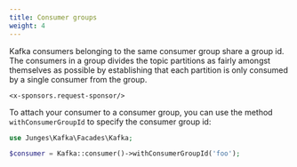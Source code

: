 ```yaml
---
title: Consumer groups
weight: 4
---
```


Kafka consumers belonging to the same consumer group share a group id. The consumers in a group divides the topic partitions as fairly amongst themselves as possible by establishing that each partition is only consumed by a single consumer from the group.

```+parse
<x-sponsors.request-sponsor/>
```

To attach your consumer to a consumer group, you can use the method `withConsumerGroupId` to specify the consumer group id:

```php
use Junges\Kafka\Facades\Kafka;

$consumer = Kafka::consumer()->withConsumerGroupId('foo');
```
